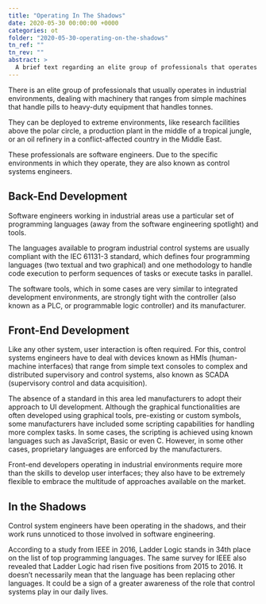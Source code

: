 ```yaml
---
title: "Operating In The Shadows"
date: 2020-05-30 00:00:00 +0000
categories: ot
folder: "2020-05-30-operating-on-the-shadows"
tn_ref: ""
tn_rev: ""
abstract: >
  A brief text regarding an elite group of professionals that operates in industrial environments.
---
```

There is an elite group of professionals that usually operates in industrial environments, dealing with machinery that ranges from simple machines that handle pills to heavy-duty equipment that handles tonnes.

They can be deployed to extreme environments, like research facilities above the polar circle, a production plant in the middle of a tropical jungle, or an oil refinery in a conflict-affected country in the Middle East.

These professionals are software engineers. Due to the specific environments in which they operate, they are also known as control systems engineers.

## Back-End Development

Software engineers working in industrial areas use a particular set of programming languages (away from the software engineering spotlight) and tools.

The languages available to program industrial control systems are usually compliant with the IEC 61131-3 standard, which defines four programming languages (two textual and two graphical) and one methodology to handle code execution to perform sequences of tasks or execute tasks in parallel.

The software tools, which in some cases are very similar to integrated development environments, are strongly tight with the controller (also known as a PLC, or programmable logic controller) and its manufacturer.

## Front-End Development

Like any other system, user interaction is often required. For this, control systems engineers have to deal with devices known as HMIs (human-machine interfaces) that range from simple text consoles to complex and distributed supervisory and control systems, also known as SCADA (supervisory control and data acquisition).

The absence of a standard in this area led manufacturers to adopt their approach to UI development. Although the graphical functionalities are often developed using graphical tools, pre-existing or custom symbols, some manufacturers have included some scripting capabilities for handling more complex tasks. In some cases, the scripting is achieved using known languages such as JavaScript, Basic or even C. However, in some other cases, proprietary languages are enforced by the manufacturers.

Front-end developers operating in industrial environments require more than the skills to develop user interfaces; they also have to be extremely flexible to embrace the multitude of approaches available on the market.

## In the Shadows

Control system engineers have been operating in the shadows, and their work runs unnoticed to those involved in software engineering. 

According to a study from IEEE in 2016, Ladder Logic stands in 34th place on the list of top programming languages.
The same survey for IEEE also revealed that Ladder Logic had risen five positions from 2015 to 2016. It doesn’t necessarily mean that the language has been replacing other languages. It could be a sign of a greater awareness of the role that control systems play in our daily lives.

